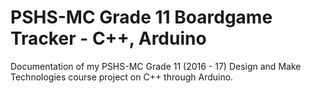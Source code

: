 # PSHS-MC Grade 11 Boardgame Tracker - C++, Arduino

Documentation of my PSHS-MC Grade 11 (2016 - 17) Design and Make Technologies course project on C++ through Arduino.
